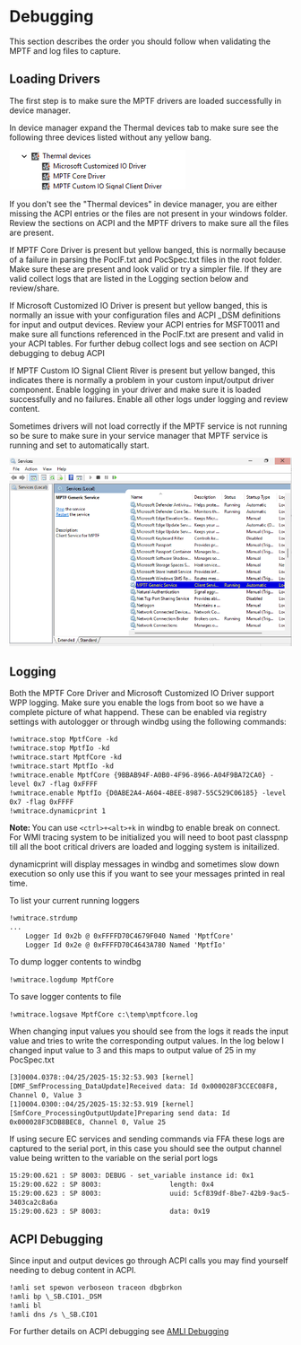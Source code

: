 # Debugging
This section describes the order you should follow when validating the MPTF and log files to capture.

## Loading Drivers
The first step is to make sure the MPTF drivers are loaded successfully in device manager.

In device manager expand the Thermal devices tab to make sure see the following three devices listed without any yellow bang.

![MPTF Driver](media/device_manager.png)

If you don't see the "Thermal devices" in device manager, you are either missing the ACPI entries or the files are not present in your windows folder. Review the sections on ACPI and the MPTF drivers to make sure all the files are present.

If MPTF Core Driver is present but yellow banged, this is normally because of a failure in parsing the PocIF.txt and PocSpec.txt files in the root folder. Make sure these are present and look valid or try a simpler file. If they are valid collect logs that are listed in the Logging section below and review/share.

If Microsoft Customized IO Driver is present but yellow banged, this is normally an issue with your configuration files and ACPI _DSM definitions for input and output devices. Review your ACPI entries for MSFT0011 and make sure all functions referenced in the PocIF.txt are present and valid in your ACPI tables. For further debug collect logs and see section on ACPI debugging to debug ACPI

If MPTF Custom IO Signal Client River is present but yellow banged, this indicates there is normally a problem in your custom input/output driver component. Enable logging in your driver and make sure it is loaded successfully and no failures. Enable all other logs under logging and review content.

Sometimes drivers will not load correctly if the MPTF service is not running so be sure to make sure in your service manager that MPTF service is running and set to automatically start.

![MPTF service](media/mptf_service.png)


## Logging

Both the MPTF Core Driver and Microsoft Customized IO Driver support WPP logging. Make sure you enable the logs from boot so we have a complete picture of what happend. These can be enabled via registry settings with autologger or through windbg using the following commands:

```
!wmitrace.stop MptfCore -kd
!wmitrace.stop MptfIo -kd
!wmitrace.start MptfCore -kd
!wmitrace.start MptfIo -kd
!wmitrace.enable MptfCore {9BBAB94F-A0B0-4F96-8966-A04F9BA72CA0} -level 0x7 -flag 0xFFFF
!wmitrace.enable MptfIo {D0ABE2A4-A604-4BEE-8987-55C529C06185} -level 0x7 -flag 0xFFFF
!wmitrace.dynamicprint 1
```

<b>Note: </b> You can use `<ctrl>+<alt>+k` in windbg to enable break on connect. For WMI tracing system to be initialized you will need to boot past classpnp till all the boot critical drivers are loaded and logging system is initailized.

dynamicprint will display messages in windbg and sometimes slow down execution so only use this if you want to see your messages printed in real time.

To list your current running loggers

```
!wmitrace.strdump
...
    Logger Id 0x2b @ 0xFFFFD70C4679F040 Named 'MptfCore'
    Logger Id 0x2e @ 0xFFFFD70C4643A780 Named 'MptfIo'
```

To dump logger contents to windbg

`!wmitrace.logdump MptfCore`

To save logger contents to file

`!wmitrace.logsave MptfCore c:\temp\mptfcore.log`

When changing input values you should see from the logs it reads the input value and tries to write the corresponding output values. In the log below I changed input value to 3 and this maps to output value of 25 in my PocSpec.txt

```
[3]0004.0378::04/25/2025-15:32:53.903 [kernel] [DMF_SmfProcessing_DataUpdate]Received data: Id 0x000028F3CCEC08F8, Channel 0, Value 3
[1]0004.0300::04/25/2025-15:32:53.919 [kernel] [SmfCore_ProcessingOutputUpdate]Preparing send data: Id 0x000028F3CDB8BEC8, Channel 0, Value 25
```

If using secure EC services and sending commands via FFA these logs are captured to the serial port, in this case you should see the output channel value being written to the variable on the serial port logs
```
15:29:00.621 : SP 8003: DEBUG - set_variable instance id: 0x1
15:29:00.622 : SP 8003:                 length: 0x4
15:29:00.623 : SP 8003:                 uuid: 5cf839df-8be7-42b9-9ac5-3403ca2c8a6a
15:29:00.623 : SP 8003:                 data: 0x19
```

## ACPI Debugging
Since input and output devices go through ACPI calls you may find yourself needing to debug content in ACPI. 

```
!amli set spewon verboseon traceon dbgbrkon
!amli bp \_SB.CIO1._DSM
!amli bl
!amli dns /s \_SB.CIO1
```

For further details on ACPI debugging see [AMLI Debugging](https://learn.microsoft.com/en-us/windows-hardware/drivers/debugger/introduction-to-the-amli-debugger)